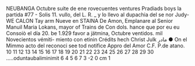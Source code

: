 NEUBANGA
Octubre suite de ene rovecuentes ventures
Pradiads boys la partida #77 - Solis
11. vullo, del L. R. _ y lo llevo al dupachia del se
nor
Judy-
WE CALON
Tay
arm
Nueve
en
STAINA
De
Amon,
Emplanare al Senior Manuil
Maria Lokans, mayor of Trains de Con
dols. hance que
por eu eu Consoiò el día 20.
be 1.929
favor
a
jätmina, Octubre ventidos.
mil Novecientos vémiti-
miento con etinin
Crédits hech
Christ Julk
مادر
●
On el Mimmo acto del reconoci
see tod
notifice
Appro
del Amor C.F. P.de
atano.
10 11 12 13 14 15 16 17 18 19 20 21 22 23 24 25 26 27 28 29 30
.....oduntaubaliminimit
6
4 5 6 7
3
-2
0 cm 1